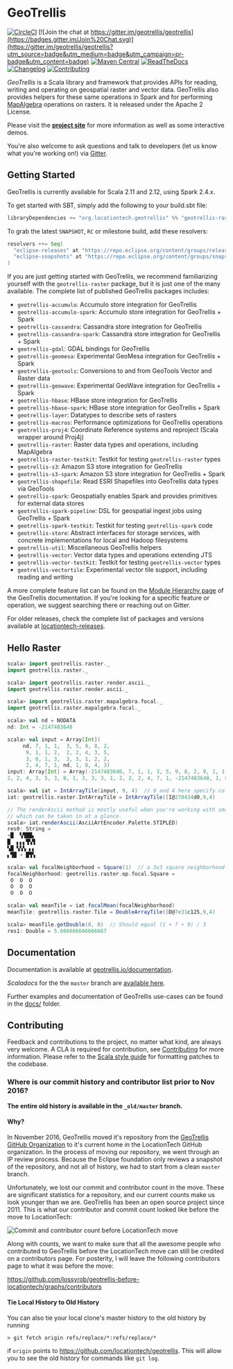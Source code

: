 # GeoTrellis

[![CircleCI](https://circleci.com/gh/locationtech/geotrellis.svg?style=svg)](https://app.circleci.com/pipelines/github/locationtech/geotrellis) [![Join the chat at https://gitter.im/geotrellis/geotrellis](https://badges.gitter.im/Join%20Chat.svg)](https://gitter.im/geotrellis/geotrellis?utm_source=badge&utm_medium=badge&utm_campaign=pr-badge&utm_content=badge)
[![Maven Central](https://img.shields.io/maven-central/v/org.locationtech.geotrellis/geotrellis-spark_2.12)](http://search.maven.org/#search%7Cga%7C1%7Corg.locationtech.geotrellis)
[![ReadTheDocs](https://readthedocs.org/projects/geotrellis/badge/?version=latest)](http://geotrellis.readthedocs.io/en/latest/)
[![Changelog](https://img.shields.io/badge/changelog-v1.2.0-brightgreen.svg)](https://github.com/locationtech/geotrellis/blob/master/CHANGELOG.md)
[![Contributing](https://img.shields.io/badge/contributing-see%20conditions-brightgreen.svg)](https://github.com/locationtech/geotrellis/blob/master/docs/CONTRIBUTING.rst)

_GeoTrellis_ is a Scala library and framework that provides
APIs for reading, writing and operating on geospatial
raster and vector data. GeoTrellis also provides helpers
for these same operations in Spark and for performing
[MapAlgebra](https://en.wikipedia.org/wiki/Map_algebra)
operations on rasters. It is released under the Apache 2 License.

Please visit the **[project site](http://geotrellis.io)**
for more information as well as some interactive demos.

You're also welcome to ask questions and talk to developers
(let us know what you're working on!) via [Gitter](https://gitter.im/geotrellis/geotrellis).

## Getting Started

GeoTrellis is currently available for Scala 2.11 and 2.12, using Spark 2.4.x.

To get started with SBT, simply add the following to your build.sbt file:

```scala
libraryDependencies += "org.locationtech.geotrellis" %% "geotrellis-raster" % "<latest version>"
```

To grab the latest `SNAPSHOT`, `RC` or milestone build, add these resolvers:

```scala
resolvers ++= Seq(
  "eclipse-releases" at "https://repo.eclipse.org/content/groups/releases",
  "eclipse-snapshots" at "https://repo.eclipse.org/content/groups/snapshots"
)
```

If you are just getting started with GeoTrellis, we recommend familiarizing yourself with the
`geotrellis-raster` package, but it is just one of the many available. The complete list
of published GeoTrellis packages includes:

- `geotrellis-accumulo`: Accumulo store integration for GeoTrellis
- `geotrellis-accumulo-spark`: Accumulo store integration for GeoTrellis + Spark
- `geotrellis-cassandra`: Cassandra store integration for GeoTrellis
- `geotrellis-cassandra-spark`: Cassandra store integration for GeoTrellis + Spark
- `geotrellis-gdal`: GDAL bindings for GeoTrellis
- `geotrellis-geomesa`: Experimental GeoMesa integration for GeoTrellis + Spark
- `geotrellis-geotools`: Conversions to and from GeoTools Vector and Raster data
- `geotrellis-geowave`: Experimental GeoWave integration for GeoTrellis + Spark
- `geotrellis-hbase`: HBase store integration for GeoTrellis
- `geotrellis-hbase-spark`: HBase store integration for GeoTrellis + Spark
- `geotrellis-layer`: Datatypes to describe sets of rasters
- `geotrellis-macros`: Performance optimizations for GeoTrellis operations
- `geotrellis-proj4`: Coordinate Reference systems and reproject (Scala wrapper around Proj4j)
- `geotrellis-raster`: Raster data types and operations, including MapAlgebra
- `geotrellis-raster-testkit`: Testkit for testing `geotrellis-raster` types
- `geotrellis-s3`: Amazon S3 store integration for GeoTrellis
- `geotrellis-s3-spark`: Amazon S3 store integration for GeoTrellis + Spark
- `geotrellis-shapefile`: Read ESRI Shapefiles into GeoTrellis data types via GeoTools
- `geotrellis-spark`: Geospatially enables Spark and provides primitives for external data stores
- `geotrellis-spark-pipeline`: DSL for geospatial ingest jobs using GeoTrellis + Spark
- `geotrellis-spark-testkit`: Testkit for testing `geotrellis-spark` code
- `geotrellis-store`: Abstract interfaces for storage services, with concrete implementations for local and Hadoop filesystems
- `geotrellis-util`: Miscellaneous GeoTrellis helpers
- `geotrellis-vector`: Vector data types and operations extending JTS
- `geotrellis-vector-testkit`: Testkit for testing `geotrellis-vector` types
- `geotrellis-vectortile`: Experimental vector tile support, including reading and writing

A more complete feature list can be found on the [Module Hierarchy page](https://geotrellis.readthedocs.io/en/latest/guide/module-hierarchy.html) of the GeoTrellis documentation. If you're looking for a specific feature or
operation, we suggest searching there or reaching out on Gitter.

For older releases, check the complete list of packages and versions
available at [locationtech-releases](https://repo.locationtech.org/#view-repositories;geotrellis-releases~browsestorage).

## Hello Raster

```scala
scala> import geotrellis.raster._
import geotrellis.raster._

scala> import geotrellis.raster.render.ascii._
import geotrellis.raster.render.ascii._

scala> import geotrellis.raster.mapalgebra.focal._
import geotrellis.raster.mapalgebra.focal._

scala> val nd = NODATA
nd: Int = -2147483648

scala> val input = Array[Int](
     nd, 7, 1, 1,  3, 5, 9, 8, 2,
      9, 1, 1, 2,  2, 2, 4, 3, 5,
      3, 8, 1, 3,  3, 3, 1, 2, 2,
      2, 4, 7, 1, nd, 1, 8, 4, 3)
input: Array[Int] = Array(-2147483648, 7, 1, 1, 3, 5, 9, 8, 2, 9, 1, 1, 2,
2, 2, 4, 3, 5, 3, 8, 1, 3, 3, 3, 1, 2, 2, 2, 4, 7, 1, -2147483648, 1, 8, 4, 3)

scala> val iat = IntArrayTile(input, 9, 4)  // 9 and 4 here specify columns and rows
iat: geotrellis.raster.IntArrayTile = IntArrayTile([I@278434d0,9,4)

// The renderAscii method is mostly useful when you're working with small tiles
// which can be taken in at a glance.
scala> iat.renderAscii(AsciiArtEncoder.Palette.STIPLED)
res0: String =
∘█  ▚▜██▖
█  ▖▖▖▜▚▜
▚█ ▚▚▚ ▖▖
▖▜█ ∘ █▜▚

scala> val focalNeighborhood = Square(1)  // a 3x3 square neighborhood
focalNeighborhood: geotrellis.raster.op.focal.Square =
 O  O  O
 O  O  O
 O  O  O

scala> val meanTile = iat.focalMean(focalNeighborhood)
meanTile: geotrellis.raster.Tile = DoubleArrayTile([D@7e31c125,9,4)

scala> meanTile.getDouble(0, 0)  // Should equal (1 + 7 + 9) / 3
res1: Double = 5.666666666666667
```

## Documentation

Documentation is available at [geotrellis.io/documentation](https://geotrellis.io/documentation).

_Scaladocs_ for the the `master` branch are
[available here](https://geotrellis.github.io/scaladocs/latest/geotrellis/index.html?search=geotrellis).

Further examples and documentation of GeoTrellis use-cases can be found in the [docs/](./docs) folder.

## Contributing

Feedback and contributions to the project, no matter what kind, are always
very welcome. A CLA is required for contribution, see
[Contributing](http://geotrellis.readthedocs.io/en/latest/CONTRIBUTING.html)
for more information. Please refer to the [Scala style
guide](http://docs.scala-lang.org/style/) for formatting patches to the
codebase.

### Where is our commit history and contributor list prior to Nov 2016?

**The entire old history is available in the `_old/master` branch.**

#### Why?

In November 2016, GeoTrellis moved it's repository from the
[GeoTrellis GitHub Organization](https://github.com/geotrellis) to it's current
home in the LocationTech GitHub organization.
In the process of moving our repository, we went through an IP review process.
Because the Eclipse foundation only reviews a snapshot of the repository, and
not all of history, we had to start from a clean `master` branch.

Unfortunately, we lost our commit and contributor count in the move.
These are significant statistics for a repository,
and our current counts make us look younger than we are.
GeoTrellis has been an open source project since 2011.
This is what our contributor and commit count looked like
before the move to LocationTech:

![Commit and contributor count before LocationTech move](docs/img/contributor-and-commit-count-pre-locationtech.png)

Along with counts, we want to make sure that all the awesome people
who contributed to GeoTrellis before the LocationTech move can
still be credited on a contributors page. For posterity, I will
leave the following contributors page to what it was before the move:

https://github.com/lossyrob/geotrellis-before-locationtech/graphs/contributors

#### Tie Local History to Old History

You can also tie your local clone's master history to the old history by running

```console
> git fetch origin refs/replace/*:refs/replace/*
```

if `origin` points to https://github.com/locationtech/geotrellis.
This will allow you to see the old history for commands like `git log`.
